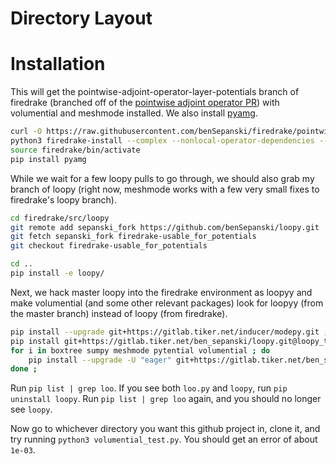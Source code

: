 # Directory Layout


# Installation

This will get the pointwise-adjoint-operator-layer-potentials branch of firedrake 
(branched off of the [pointwise adjoint operator PR](https://github.com/firedrakeproject/firedrake/pull/1674))
with volumential and meshmode installed.
We also install [pyamg](https://github.com/pyamg/pyamg).
```bash
curl -O https://raw.githubusercontent.com/benSepanski/firedrake/pointwise-adjoint-operator-layer-potentials/scripts/firedrake-install
python3 firedrake-install --complex --nonlocal-operator-dependencies --package-branch firedrake pointwise-adjoint-operator-layer-potentials --package-branch PyOP2 DataCarrier-object-versionning --package-branch pyadjoint pointwise-adjoint-operator --package-branch tsfc pointwise-operators --package-branch ufl external-operator
source firedrake/bin/activate
pip install pyamg
```
While we wait for a few loopy pulls to go through, we should also grab my branch of loopy
(right now, meshmode works with a few very small fixes to firedrake's loopy branch).
```bash
cd firedrake/src/loopy
git remote add sepanski_fork https://github.com/benSepanski/loopy.git
git fetch sepanski_fork firedrake-usable_for_potentials
git checkout firedrake-usable_for_potentials

cd ..
pip install -e loopy/
```
Next, we hack master loopy into the firedrake environment as loopyy and make volumential
(and some other relevant packages) look for loopyy
(from the master branch) instead of loopy (from firedrake).
```bash
pip install --upgrade git+https://gitlab.tiker.net/inducer/modepy.git ;
pip install git+https://gitlab.tiker.net/ben_sepanski/loopy.git@loopy_to_loopyy#egg=loo.pyy ;
for i in boxtree sumpy meshmode pytential volumential ; do
    pip install --upgrade -U "eager" git+https://gitlab.tiker.net/ben_sepanski/$i.git@loopy_to_loopyy ;
done ;
```
Run `pip list | grep loo`. If you see both `loo.py` and `loopy`,
run `pip uninstall loopy`. Run `pip list | grep loo` again, and you should
no longer see `loopy`.

Now go to whichever directory you want this github project in, clone it,
and try running `python3 volumential_test.py`. You should get an error
of about `1e-03`.
